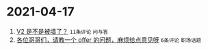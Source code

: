 # 2021-04-17

1. [V2 是不是被墙了？](https://www.v2ex.com/t/771224) `11条评论` `问与答`
1. [各位哥哥们，请教一个 offer 的问题，麻烦给点意见呀](https://www.v2ex.com/t/771222) `6条评论` `职场话题`
